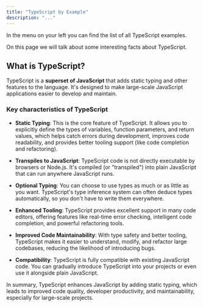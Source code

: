 ```yaml
---
title: "TypeScript by Example"
description: "..."
---
```


In the menu on your left you can find the list of all TypeScript examples.

On this page we will talk about some interesting facts about TypeScript.

## What is TypeScript?

TypeScript is a **superset of JavaScript** that adds static typing and other features to the language. It's designed to make large-scale JavaScript applications easier to develop and maintain.   

### Key characteristics of TypeScript

- **Static Typing**: This is the core feature of TypeScript. It allows you to explicitly define the types of variables, function parameters, and return values, which helps catch errors during development, improves code readability, and provides better tooling support (like code completion and refactoring).   

- **Transpiles to JavaScript**: TypeScript code is not directly executable by browsers or Node.js. It's compiled (or "transpiled") into plain JavaScript that can run anywhere JavaScript runs.   

- **Optional Typing**: You can choose to use types as much or as little as you want. TypeScript's type inference system can often deduce types automatically, so you don't have to write them everywhere.   

- **Enhanced Tooling**: TypeScript provides excellent support in many code editors, offering features like real-time error checking, intelligent code completion, and powerful refactoring tools.   

- **Improved Code Maintainability**: With type safety and better tooling, TypeScript makes it easier to understand, modify, and refactor large codebases, reducing the likelihood of introducing bugs.

- **Compatibility**: TypeScript is fully compatible with existing JavaScript code. You can gradually introduce TypeScript into your projects or even use it alongside plain JavaScript.   

In summary, TypeScript enhances JavaScript by adding static typing, which leads to improved code quality, developer productivity, and maintainability, especially for large-scale projects.
